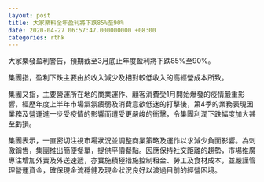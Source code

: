 ```yaml
---
layout: post
title: 大家樂料全年盈利將下跌85%至90%
date: 2020-04-27 06:57:47.000000000 +08:00
categories: rthk
---
```


大家樂發盈利警告，預期截至3月底止年度盈利將下跌85%至90%。

集團指，盈利下跌主要由於收入減少及相對較低收入的高經營成本所致。

集團又指，主要營運所在地的商業運作、顧客消費受1月開始爆發的疫情嚴重影響，經歷年度上半年市場氣氛疲弱及消費意欲低迷的打擊後，第4季的業務表現因業務及營運進一步受疫情的影響而遭受更嚴峻的衝擊，令集團利潤下跌幅度加大甚至虧損。

集團表示，一直密切注視市場狀況並調整商業策略及運作以求減少負面影響。為刺激銷售，集團推出簡便餐單，提供平價餐點。因應保持社交距離的趨勢，市場推廣專注增加外賣及外送速遞，亦實施積極措施控制租金、勞工及食材成本，並嚴謹管理營運資金，確保現金流穩健及現金狀況良好以渡過目前的經營困境。

